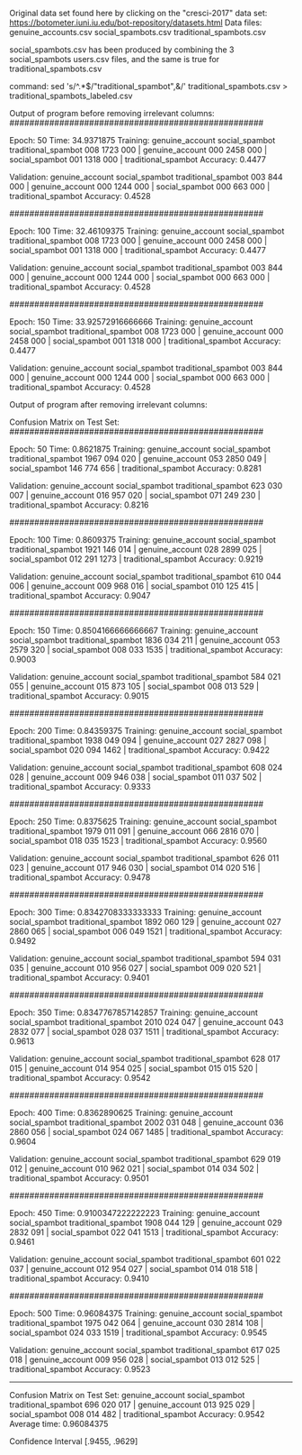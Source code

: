 Original data set found here by clicking on the "cresci-2017" data set: https://botometer.iuni.iu.edu/bot-repository/datasets.html
Data files:
genuine_accounts.csv
social_spambots.csv
traditional_spambots.csv

social_spambots.csv has been produced by combining the 3 social_spambots users.csv files, and the same is true for traditional_spambots.csv

command:
sed 's/^.*$/"traditional_spambot",&/' traditional_spambots.csv > traditional_spambots_labeled.csv

Output of program before removing irrelevant columns:
###################################################

Epoch: 50 	Time: 34.9371875
Training:
genuine_account	social_spambot	traditional_spambot	
008 	1723 	000 	| genuine_account
000 	2458 	000 	| social_spambot
001 	1318 	000 	| traditional_spambot
Accuracy: 0.4477

Validation:
genuine_account	social_spambot	traditional_spambot	
003 	844 	000 	| genuine_account
000 	1244 	000 	| social_spambot
000 	663 	000 	| traditional_spambot
Accuracy: 0.4528

###################################################

Epoch: 100 	Time: 32.46109375
Training:
genuine_account	social_spambot	traditional_spambot	
008 	1723 	000 	| genuine_account
000 	2458 	000 	| social_spambot
001 	1318 	000 	| traditional_spambot
Accuracy: 0.4477

Validation:
genuine_account	social_spambot	traditional_spambot	
003 	844 	000 	| genuine_account
000 	1244 	000 	| social_spambot
000 	663 	000 	| traditional_spambot
Accuracy: 0.4528

###################################################

Epoch: 150 	Time: 33.92572916666666
Training:
genuine_account	social_spambot	traditional_spambot	
008 	1723 	000 	| genuine_account
000 	2458 	000 	| social_spambot
001 	1318 	000 	| traditional_spambot
Accuracy: 0.4477

Validation:
genuine_account	social_spambot	traditional_spambot	
003 	844 	000 	| genuine_account
000 	1244 	000 	| social_spambot
000 	663 	000 	| traditional_spambot
Accuracy: 0.4528

Output of program after removing irrelevant columns:


Confusion Matrix on Test Set:
###################################################

Epoch: 50       Time: 0.8621875
Training:
genuine_account social_spambot  traditional_spambot
1967    094     020     | genuine_account
053     2850    049     | social_spambot
146     774     656     | traditional_spambot
Accuracy: 0.8281

Validation:
genuine_account social_spambot  traditional_spambot
623     030     007     | genuine_account
016     957     020     | social_spambot
071     249     230     | traditional_spambot
Accuracy: 0.8216

###################################################

Epoch: 100      Time: 0.8609375
Training:
genuine_account social_spambot  traditional_spambot
1921    146     014     | genuine_account
028     2899    025     | social_spambot
012     291     1273    | traditional_spambot
Accuracy: 0.9219

Validation:
genuine_account social_spambot  traditional_spambot
610     044     006     | genuine_account
009     968     016     | social_spambot
010     125     415     | traditional_spambot
Accuracy: 0.9047

###################################################

Epoch: 150      Time: 0.8504166666666667
Training:
genuine_account social_spambot  traditional_spambot
1836    034     211     | genuine_account
053     2579    320     | social_spambot
008     033     1535    | traditional_spambot
Accuracy: 0.9003

Validation:
genuine_account social_spambot  traditional_spambot
584     021     055     | genuine_account
015     873     105     | social_spambot
008     013     529     | traditional_spambot
Accuracy: 0.9015

###################################################

Epoch: 200      Time: 0.84359375
Training:
genuine_account social_spambot  traditional_spambot
1938    049     094     | genuine_account
027     2827    098     | social_spambot
020     094     1462    | traditional_spambot
Accuracy: 0.9422

Validation:
genuine_account social_spambot  traditional_spambot
608     024     028     | genuine_account
009     946     038     | social_spambot
011     037     502     | traditional_spambot
Accuracy: 0.9333

###################################################

Epoch: 250      Time: 0.8375625
Training:
genuine_account social_spambot  traditional_spambot
1979    011     091     | genuine_account
066     2816    070     | social_spambot
018     035     1523    | traditional_spambot
Accuracy: 0.9560

Validation:
genuine_account social_spambot  traditional_spambot
626     011     023     | genuine_account
017     946     030     | social_spambot
014     020     516     | traditional_spambot
Accuracy: 0.9478

###################################################

Epoch: 300      Time: 0.8342708333333333
Training:
genuine_account social_spambot  traditional_spambot
1892    060     129     | genuine_account
027     2860    065     | social_spambot
006     049     1521    | traditional_spambot
Accuracy: 0.9492

Validation:
genuine_account social_spambot  traditional_spambot
594     031     035     | genuine_account
010     956     027     | social_spambot
009     020     521     | traditional_spambot
Accuracy: 0.9401

###################################################

Epoch: 350      Time: 0.8347767857142857
Training:
genuine_account social_spambot  traditional_spambot
2010    024     047     | genuine_account
043     2832    077     | social_spambot
028     037     1511    | traditional_spambot
Accuracy: 0.9613

Validation:
genuine_account social_spambot  traditional_spambot
628     017     015     | genuine_account
014     954     025     | social_spambot
015     015     520     | traditional_spambot
Accuracy: 0.9542

###################################################

Epoch: 400      Time: 0.8362890625
Training:
genuine_account social_spambot  traditional_spambot
2002    031     048     | genuine_account
036     2860    056     | social_spambot
024     067     1485    | traditional_spambot
Accuracy: 0.9604

Validation:
genuine_account social_spambot  traditional_spambot
629     019     012     | genuine_account
010     962     021     | social_spambot
014     034     502     | traditional_spambot
Accuracy: 0.9501

###################################################

Epoch: 450      Time: 0.9100347222222223
Training:
genuine_account social_spambot  traditional_spambot
1908    044     129     | genuine_account
029     2832    091     | social_spambot
022     041     1513    | traditional_spambot
Accuracy: 0.9461

Validation:
genuine_account social_spambot  traditional_spambot
601     022     037     | genuine_account
012     954     027     | social_spambot
014     018     518     | traditional_spambot
Accuracy: 0.9410

###################################################

Epoch: 500      Time: 0.96084375
Training:
genuine_account social_spambot  traditional_spambot
1975    042     064     | genuine_account
030     2814    108     | social_spambot
024     033     1519    | traditional_spambot
Accuracy: 0.9545

Validation:
genuine_account social_spambot  traditional_spambot
617     025     018     | genuine_account
009     956     028     | social_spambot
013     012     525     | traditional_spambot
Accuracy: 0.9523

***************************************************

Confusion Matrix on Test Set:
genuine_account social_spambot  traditional_spambot
696     020     017     | genuine_account
013     925     029     | social_spambot
008     014     482     | traditional_spambot
Accuracy: 0.9542
Average time: 0.96084375

Confidence Interval [.9455, .9629]
